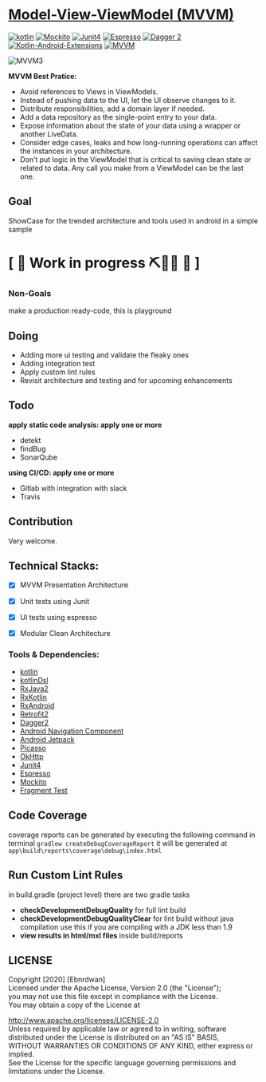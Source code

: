# [Model-View-ViewModel (MVVM)](https://github.com/ebnrdwan/NY-Times.git)

 [![kotlin](https://img.shields.io/badge/Kotlin-1.3.xxx-brightgreen.svg)](https://kotlinlang.org/)  [![Mockito](https://img.shields.io/badge/Mockito-testing-yellow.svg)](https://site.mockito.org/)      [![Junit4](https://img.shields.io/badge/Junit4-testing-yellowgreen.svg)](https://junit.org/junit4/)   [![Espresso](https://img.shields.io/badge/Espresso-testing-lightgrey.svg)](https://developer.android.com/training/testing/espresso/)  [![Dagger 2](https://img.shields.io/badge/Dagger-2.xx-orange.svg)](https://google.github.io/dagger/)  [![Kotlin-Android-Extensions ](https://img.shields.io/badge/Kotlin--Android--Extensions-plugin-red.svg)](https://kotlinlang.org/docs/tutorials/android-plugin.html) [![MVVM ](https://img.shields.io/badge/Clean--Code-MVVM-brightgreen.svg)](https://github.com/googlesamples/android-architecture) 
  
![MVVM3](https://user-images.githubusercontent.com/1812129/68319232-446cf900-00be-11ea-92cf-cad817b2af2c.png)



**MVVM Best Pratice:**
- Avoid references to Views in ViewModels.
- Instead of pushing data to the UI, let the UI observe changes to it.
- Distribute responsibilities, add a domain layer if needed.
- Add a data repository as the single-point entry to your data.
- Expose information about the state of your data using a wrapper or another LiveData.
- Consider edge cases, leaks and how long-running operations can affect the instances in your architecture.
- Don’t put logic in the ViewModel that is critical to saving clean state or related to data. Any call you make from a ViewModel can be the last one.

## Goal
ShowCase for the trended architecture and tools used in android in a simple sample
# \[ 🚧 Work in progress ⛏👷🔧 🚧 \]

### Non-Goals
make a production ready-code, this is playground

## Doing
- Adding more ui testing and validate the fleaky ones
- Adding integration test
- Apply custom lint rules
- Revisit architecture and  testing and for upcoming enhancements



## Todo
**apply static code analysis: apply one or more**
- detekt
- findBug
- SonarQube

**using CI/CD: apply one or more**
- Gitlab with integration with slack
- Travis




## Contribution
Very welcome.



## Technical Stacks:

* [x] MVVM Presentation Architecture
* [x] Unit tests using Junit    
* [x] UI tests using espresso
* [x] Modular Clean Architecture



 ### Tools & Dependencies: ###
 
- [kotlin](https://kotlinlang.org/)
- [kotlinDsl](https://kotlinlang.org/)
- [RxJava2](https://github.com/ReactiveX/RxJava)
- [RxKotlin](https://github.com/ReactiveX/RxJava)
- [RxAndroid](https://github.com/ReactiveX/RxAndroid)
- [Retrofit2](https://github.com/square/retrofit)
- [Dagger2](https://dagger.dev//)
- [Android Navigation Component](https://developer.android.com/guide/navigation/navigation-getting-started)
- [Android Jetpack](https://developer.android.com/jetpack/docs/getting-started)
- [Picasso](https://github.com/square/picasso)
- [OkHttp](https://github.com/square/okhttp)
- [Junit4](https://junit.org/junit4/)
- [Espresso](https://dagger.dev//)
- [Mockito](https://mockito.io//)
- [Fragment Test](https://developer.android.com)







## Code Coverage

coverage reports can be generated by executing the following command in terminal `gradlew createDebugCoverageReport`
it will be generated at `app\build\reports\coverage\debug\index.html`




## Run Custom Lint Rules
in build.gradle (project level) there are two gradle tasks
- **checkDevelopmentDebugQuality** for full lint build
- **checkDevelopmentDebugQualityClear** for lint build without java compilation
 use this if you are compiling with a JDK less than  1.9
- **view results in html/mxl files** inside build/reports





## LICENSE
Copyright [2020] [Ebnrdwan]    
Licensed under the Apache License, Version 2.0 (the "License");    
you may not use this file except in compliance with the License.    
You may obtain a copy of the License at    
    
 http://www.apache.org/licenses/LICENSE-2.0    
Unless required by applicable law or agreed to in writing, software    
distributed under the License is distributed on an "AS IS" BASIS,    
WITHOUT WARRANTIES OR CONDITIONS OF ANY KIND, either express or implied.    
See the License for the specific language governing permissions and    
limitations under the License.

